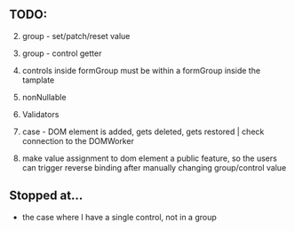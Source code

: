 ## TODO:
2. group - set/patch/reset value
4. group - control getter
8. controls inside formGroup must be within a formGroup inside the tamplate

7. nonNullable
3. Validators
6. case - DOM element is added, gets deleted, gets restored | check connection to the DOMWorker
1. make value assignment to dom element a public feature, so the users can trigger reverse binding after manually changing group/control value 

## Stopped at...
+ the case where I have a single control, not in a group
